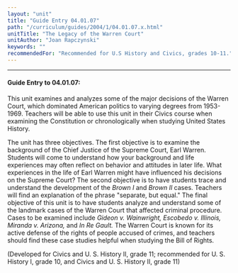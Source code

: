 ```yaml
---
layout: "unit"
title: "Guide Entry 04.01.07"
path: "/curriculum/guides/2004/1/04.01.07.x.html"
unitTitle: "The Legacy of the Warren Court"
unitAuthor: "Joan Rapczynski"
keywords: ""
recommendedFor: "Recommended for U.S History and Civics, grades 10-11."
---
```

<body>
<hr/>
<h4>
Guide Entry to 04.01.07:
</h4>
<p>
This unit examines and analyzes some of the major decisions of the Warren Court, which dominated American politics to varying degrees from 1953-1969. Teachers will be able to use this unit in their Civics course when examining the Constitution or chronologically when studying United States History.
</p>
<p>
The unit has three objectives. The first objective is to examine the background of the Chief Justice of the Supreme Court, Earl Warren. Students will come to understand how your background and life experiences may often reflect on behavior and attitudes in later life. What experiences in the life of Earl Warren might have influenced his decisions on the Supreme Court? The second objective is to have students trace and understand the development of the
<i>
Brown I
</i>
and
<i>
Brown II
</i>
cases. Teachers will find an explanation of the phrase "separate, but equal." The final objective of this unit is to have students analyze and understand some of the landmark cases of the Warren Court that affected criminal procedure. Cases to be examined include
<i>
Gideon v. Wainwright, Escobedo v. Illinois, Miranda v. Arizona,
</i>
and
<i>
In Re Gault.
</i>
The Warren Court is known for its active defense of the rights of people accused of crimes, and teachers should find these case studies helpful when studying the Bill of Rights.
</p>
<p>
(Developed for Civics and U. S. History II, grade 11; recommended for U. S. History I, grade 10, and Civics and U. S. History II, grade 11)
</p>
</body>
